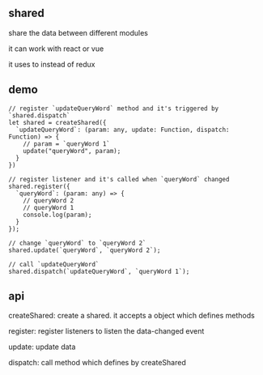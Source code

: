 ## shared
share the data between different modules

it can work with react or vue

it uses to instead of redux

## demo
```
// register `updateQueryWord` method and it's triggered by `shared.dispatch`
let shared = createShared({
  `updateQueryWord`: (param: any, update: Function, dispatch: Function) => {
    // param = `queryWord 1`
    update("queryWord", param);
  }
})

// register listener and it's called when `queryWord` changed
shared.register({
  `queryWord`: (param: any) => {
    // queryWord 2
    // queryWord 1
    console.log(param);
  }
});

// change `queryWord` to `queryWord 2`
shared.update(`queryWord`, `queryWord 2`);

// call `updateQueryWord`
shared.dispatch(`updateQueryWord`, `queryWord 1`);
```

## api

createShared: create a shared. it accepts a object which defines methods

register: register listeners to listen the data-changed event

update: update data

dispatch: call method which defines by createShared

